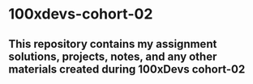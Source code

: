 # 100xdevs-cohort-02
## This repository contains my assignment solutions, projects, notes, and any other materials created during 100xDevs cohort-02
